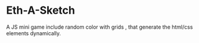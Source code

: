 # Eth-A-Sketch
A JS mini game include random color with grids , that generate the html/css elements dynamically.
